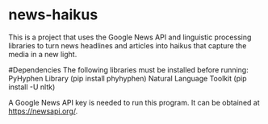 # news-haikus
This is a project that uses the Google News API and linguistic processing libraries
to turn news headlines and articles into haikus that capture the media in a new light.

#Dependencies
The following libraries must be installed before running:
PyHyphen Library
(pip install phyhyphen)
Natural Language Toolkit
(pip install -U nltk)

A Google News API key is needed to run this program. It can be obtained at https://newsapi.org/. 
